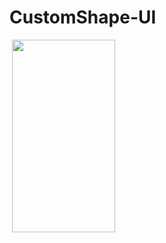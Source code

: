 # CustomShape-UI

<img src="https://tefumaru.com/wp-content/uploads/2020/11/2b7e006729d1968334db0344e85cc301-1280x720.png" data-lazy-type="image" data-lazy-src="https://tefumaru.com/wp-content/uploads/2020/11/2b7e006729d1968334db0344e85cc301-1280x720.png" class="lazy attachment-large_size size-large_size wp-post-image lazy-loaded" alt="" data-lazy-srcset="https://tefumaru.com/wp-content/uploads/2020/11/2b7e006729d1968334db0344e85cc301-1280x720.png 1280w, https://tefumaru.com/wp-content/uploads/2020/11/2b7e006729d1968334db0344e85cc301-320x180.png 320w, https://tefumaru.com/wp-content/uploads/2020/11/2b7e006729d1968334db0344e85cc301-640x360.png 640w" data-lazy-sizes="(max-width: 1280px) 100vw, 1280px" srcset="https://tefumaru.com/wp-content/uploads/2020/11/2b7e006729d1968334db0344e85cc301-1280x720.png 1280w, https://tefumaru.com/wp-content/uploads/2020/11/2b7e006729d1968334db0344e85cc301-320x180.png 320w, https://tefumaru.com/wp-content/uploads/2020/11/2b7e006729d1968334db0344e85cc301-640x360.png 640w" sizes="(max-width: 1280px) 100vw, 1280px">

<img class="lazy alignnone wp-image-2356 lazy-loaded" src="http://tefumaru.com/wp-content/uploads/2020/11/gif-7.gif" data-lazy-type="image" data-lazy-src="http://tefumaru.com/wp-content/uploads/2020/11/gif-7.gif" alt="" width="165" height="308">
